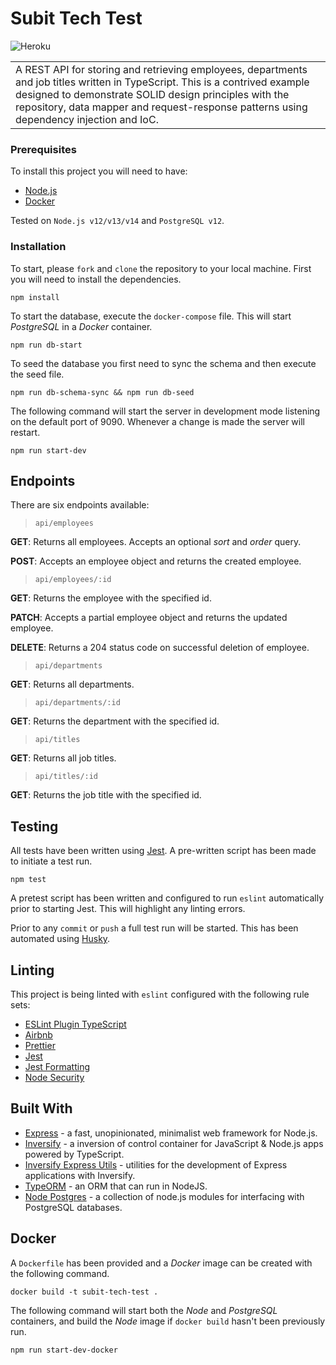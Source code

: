 # Subit Tech Test

![Heroku](https://github.com/J-R-Oliver/subit-tech-test/workflows/Heroku/badge.svg)

<table>
<tr>
<td>
A REST API for storing and retrieving employees, departments and job titles written in TypeScript. This is a contrived example designed to demonstrate SOLID design principles with the repository, data mapper and request-response patterns using dependency injection and IoC.
</td>
</tr>
</table>

### Prerequisites

To install this project you will need to have:

- [Node.js](https://nodejs.org)
- [Docker](https://www.docker.com)

Tested on `Node.js v12/v13/v14` and `PostgreSQL v12`.

### Installation

To start, please `fork` and `clone` the repository to your local machine. First you will need to install the dependencies.

```
npm install
```

To start the database, execute the `docker-compose` file. This will start _PostgreSQL_ in a _Docker_ container.

```
npm run db-start
```

To seed the database you first need to sync the schema and then execute the seed file.

```
npm run db-schema-sync && npm run db-seed
```

The following command will start the server in development mode listening on the default port of 9090. Whenever a change is made the server will restart.

```
npm run start-dev
```

## Endpoints

There are six endpoints available:

> `api/employees`

**GET**: Returns all employees. Accepts an optional _sort_ and _order_ query.

**POST**: Accepts an employee object and returns the created employee.

> `api/employees/:id`

**GET**: Returns the employee with the specified id.

**PATCH**: Accepts a partial employee object and returns the updated employee.

**DELETE**: Returns a 204 status code on successful deletion of employee.

> `api/departments`

**GET**: Returns all departments.

> `api/departments/:id`

**GET**: Returns the department with the specified id.

> `api/titles`

**GET**: Returns all job titles.

> `api/titles/:id`

**GET**: Returns the job title with the specified id.

## Testing

All tests have been written using [Jest](https://jestjs.io). A pre-written script has been made to initiate a test run.

```
npm test
```

A pretest script has been written and configured to run `eslint` automatically prior to starting Jest. This will highlight any linting errors.

Prior to any `commit` or `push` a full test run will be started. This has been automated using [Husky](https://github.com/typicode/husky).

## Linting

This project is being linted with `eslint` configured with the following rule sets:

- [ESLint Plugin TypeScript](https://github.com/typescript-eslint/typescript-eslint/tree/master/packages/eslint-plugin)
- [Airbnb](https://github.com/airbnb/javascript/tree/master/packages/eslint-config-airbnb)
- [Prettier](https://github.com/prettier/eslint-config-prettier)
- [Jest](https://github.com/jest-community/eslint-plugin-jest)
- [Jest Formatting](https://github.com/dangreenisrael/eslint-plugin-jest-formatting)
- [Node Security](https://github.com/nodesecurity/eslint-plugin-security)

## Built With

- [Express](http://expressjs.com) - a fast, unopinionated, minimalist web framework for Node.js.
- [Inversify](http://inversify.io) - a inversion of control container
  for JavaScript & Node.js apps powered by TypeScript.
- [Inversify Express Utils](https://github.com/inversify/inversify-express-utils) - utilities for the development of Express applications with Inversify.
- [TypeORM](https://typeorm.io/#/) - an ORM that can run in NodeJS.
- [Node Postgres](https://node-postgres.com) - a collection of node.js modules for interfacing with PostgreSQL databases.

## Docker

A `Dockerfile` has been provided and a _Docker_ image can be created with the following command.

```
docker build -t subit-tech-test .
```

The following command will start both the _Node_ and _PostgreSQL_ containers, and build the _Node_ image if `docker build` hasn't been previously run.

```
npm run start-dev-docker
```
